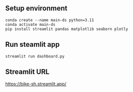 ## Setup environment
```
conda create --name main-ds python=3.11
conda activate main-ds
pip install streamlit pandas matplotlib seaborn plotly
```

## Run steamlit app
```
streamlit run dashboard.py
```

## Streamlit URL
https://bike-sh.streamlit.app/
